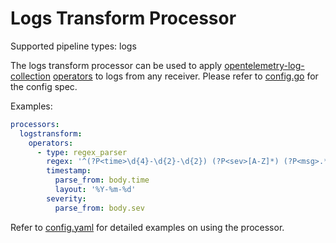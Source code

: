 # Logs Transform Processor

Supported pipeline types: logs

The logs transform processor can be used to apply [opentelemetry-log-collection](https://github.com/open-telemetry/opentelemetry-log-collection) [operators](https://github.com/open-telemetry/opentelemetry-log-collection/tree/main/docs/operators) to logs from any receiver.
Please refer to [config.go](./config.go) for the config spec.

Examples:

```yaml
processors:
  logstransform:
    operators:
      - type: regex_parser
        regex: '^(?P<time>\d{4}-\d{2}-\d{2}) (?P<sev>[A-Z]*) (?P<msg>.*)$'
        timestamp:
          parse_from: body.time
          layout: '%Y-%m-%d'
        severity:
          parse_from: body.sev
```

Refer to [config.yaml](./testdata/config.yaml) for detailed
examples on using the processor.
